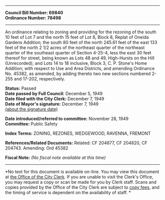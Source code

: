 * * * * *  
  
**Council Bill Number: [](#h0)[](#h2)69840**   
**Ordinance Number: 78498**  
  
* * * * *  
  
An ordinance relating to zoning and providing for the rezoning of the south 10 feet of Lot 7 and the north 15 feet of Lot 8, Block 8, Replat of Oneida Gardens Addition; the south 80 feet of the north 245.61 feet of the east 133 feet of the north 2 1/2 acres of the northeast quarter of the northeast quarter of the southeast quarter of Section 4-25-4, less the east 30 feet thereof for street, being known as Lots 48 and 49, High-Hursts on the Hill (Unrecorded); and Lots 14 to 18 inclusive, Block 3, C. P. Stone's Home Addition; with respect to Use and Area Districts, and amending Ordinance No. 45382, as amended, by adding thereto two new sections numbered 2-255 and 17-202, respectively.  
  
**Status:** Passed   
**Date passed by Full Council:** December 5, 1949   
**Date filed with the City Clerk:** December 7, 1949   
**Date of Mayor's signature:** December 7, 1949   
[(about the signature date)](/~public/approvaldate.htm)   
  
  
**Date introduced/referred to committee:** November 28, 1949   
**Committee:** Public Safety   
  
**Index Terms:** ZONING, REZONES, WEDGEWOOD, RAVENNA, FREMONT  
  
**References/Related Documents:** Related: CF 204677, CF 204820, CF 204743. Amending: Ord 45382  
  
**Fiscal Note:** *(No fiscal note available at this time)*  
  
* * * * *  
  
*No text for this document is available on-line. You may view this document at [the Office of the City Clerk](http://www.seattle.gov/leg/clerk/contactUs.htm). If you are unable to visit the Clerk's Office, you may request a copy or scan be made for you by Clerk staff. Scans and copies provided by the Office of the City Clerk are subject to [copy fees](http://clerk.seattle.gov/~public/clerkfees.htm), and the timing of service is dependent on the availability of staff. *  
  
  

